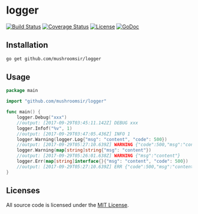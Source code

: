 # logger
[![Build Status](https://img.shields.io/travis/mushroomsir/logger.svg?style=flat-square)](https://travis-ci.org/mushroomsir/logger)
[![Coverage Status](http://img.shields.io/coveralls/mushroomsir/logger.svg?style=flat-square)](https://coveralls.io/github/mushroomsir/logger?branch=master)
[![License](http://img.shields.io/badge/license-mit-blue.svg?style=flat-square)](https://github.com/mushroomsir/logger/blob/master/LICENSE)
[![GoDoc](http://img.shields.io/badge/go-documentation-blue.svg?style=flat-square)](http://godoc.org/github.com/mushroomsir/logger)

## Installation

```sh
go get github.com/mushroomsir/logger
```

## Usage
```go
package main

import "github.com/mushroomsir/logger"

func main() {
	logger.Debug("xxx")
	//output: [2017-09-29T03:45:11.142Z] DEBUG xxx
	logger.Infof("%v", 1)
	//output: [2017-09-29T03:47:05.436Z] INFO 1
	logger.Warning(logger.Log{"msg": "content", "code": 500})
	//output: [2017-09-29T05:27:10.639Z] WARNING {"code":500,"msg":"content"}
	logger.Warning(map[string]string{"msg": "content"})
	//output: [2017-09-29T05:26:01.638Z] WARNING {"msg":"content"}
	logger.Err(map[string]interface{}{"msg": "content", "code": 500})
	//output: [2017-09-29T05:27:10.639Z] ERR {"code":500,"msg":"content"}
}

```

## Licenses

All source code is licensed under the [MIT License](https://github.com/mushroomsir/logger/blob/master/LICENSE).
